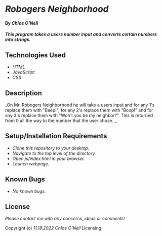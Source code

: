 # _Robogers Neighborhood_

#### By _Chloe O'Neil_

#### _This program takes a users number input and converts certain numbers into strings._

## Technologies Used

* _HTML_
* _JavaScript_
* _CSS_

## Description

_On Mr. Robogers Neighborhood he will take a users input and for any 1's replace them with "Beep!", for any 2's replace them with "Boop!" and for any 3's replace them with "Won't you be my neighbor?". This is returned from 0 all the way to the number that the user chose. _

## Setup/Installation Requirements

* _Clone this repository to your desktop._
* _Navigate to the top level of the directory._
* _Open js/index.html in your browser._
* _Launch webpage._

## Known Bugs

* _No known bugs._

## License

_Please contact me with any concerns, ideas or comments!_

Copyright (c) _11.18.2022_ _Chloe O'Neil_
Licensing
